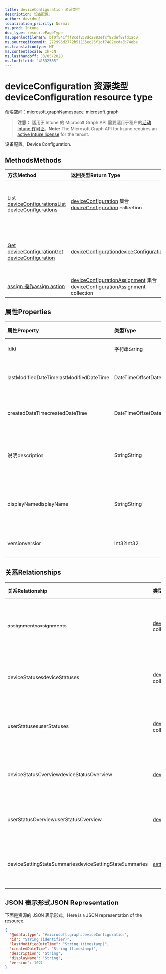 ```yaml
---
title: deviceConfiguration 资源类型
description: 设备配置。
author: davidmu1
localization_priority: Normal
ms.prod: Intune
doc_type: resourcePageType
ms.openlocfilehash: bf0f541fff8cdf238dc2883efcf82def89fd1ac0
ms.sourcegitcommit: 272996d2772b51105ec25f1cf7482ecda3b74ebe
ms.translationtype: MT
ms.contentlocale: zh-CN
ms.lasthandoff: 03/05/2020
ms.locfileid: "42532585"
---
```

# <a name="deviceconfiguration-resource-type"></a><span data-ttu-id="17f70-103">deviceConfiguration 资源类型</span><span class="sxs-lookup"><span data-stu-id="17f70-103">deviceConfiguration resource type</span></span>

<span data-ttu-id="17f70-104">命名空间：microsoft.graph</span><span class="sxs-lookup"><span data-stu-id="17f70-104">Namespace: microsoft.graph</span></span>

> <span data-ttu-id="17f70-105">**注意：** 适用于 Intune 的 Microsoft Graph API 需要适用于租户的[活动 Intune 许可证](https://go.microsoft.com/fwlink/?linkid=839381)。</span><span class="sxs-lookup"><span data-stu-id="17f70-105">**Note:** The Microsoft Graph API for Intune requires an [active Intune license](https://go.microsoft.com/fwlink/?linkid=839381) for the tenant.</span></span>

<span data-ttu-id="17f70-106">设备配置。</span><span class="sxs-lookup"><span data-stu-id="17f70-106">Device Configuration.</span></span>

## <a name="methods"></a><span data-ttu-id="17f70-107">Methods</span><span class="sxs-lookup"><span data-stu-id="17f70-107">Methods</span></span>
|<span data-ttu-id="17f70-108">方法</span><span class="sxs-lookup"><span data-stu-id="17f70-108">Method</span></span>|<span data-ttu-id="17f70-109">返回类型</span><span class="sxs-lookup"><span data-stu-id="17f70-109">Return Type</span></span>|<span data-ttu-id="17f70-110">说明</span><span class="sxs-lookup"><span data-stu-id="17f70-110">Description</span></span>|
|:---|:---|:---|
|[<span data-ttu-id="17f70-111">List deviceConfigurations</span><span class="sxs-lookup"><span data-stu-id="17f70-111">List deviceConfigurations</span></span>](../api/intune-deviceconfig-deviceconfiguration-list.md)|<span data-ttu-id="17f70-112">[deviceConfiguration](../resources/intune-deviceconfig-deviceconfiguration.md) 集合</span><span class="sxs-lookup"><span data-stu-id="17f70-112">[deviceConfiguration](../resources/intune-deviceconfig-deviceconfiguration.md) collection</span></span>|<span data-ttu-id="17f70-113">列出 [deviceConfiguration](../resources/intune-deviceconfig-deviceconfiguration.md) 对象的属性和关系。</span><span class="sxs-lookup"><span data-stu-id="17f70-113">List properties and relationships of the [deviceConfiguration](../resources/intune-deviceconfig-deviceconfiguration.md) objects.</span></span>|
|[<span data-ttu-id="17f70-114">Get deviceConfiguration</span><span class="sxs-lookup"><span data-stu-id="17f70-114">Get deviceConfiguration</span></span>](../api/intune-deviceconfig-deviceconfiguration-get.md)|[<span data-ttu-id="17f70-115">deviceConfiguration</span><span class="sxs-lookup"><span data-stu-id="17f70-115">deviceConfiguration</span></span>](../resources/intune-deviceconfig-deviceconfiguration.md)|<span data-ttu-id="17f70-116">读取 [deviceConfiguration](../resources/intune-deviceconfig-deviceconfiguration.md) 对象的属性和关系。</span><span class="sxs-lookup"><span data-stu-id="17f70-116">Read properties and relationships of the [deviceConfiguration](../resources/intune-deviceconfig-deviceconfiguration.md) object.</span></span>|
|[<span data-ttu-id="17f70-117">assign 操作</span><span class="sxs-lookup"><span data-stu-id="17f70-117">assign action</span></span>](../api/intune-deviceconfig-deviceconfiguration-assign.md)|<span data-ttu-id="17f70-118">[deviceConfigurationAssignment](../resources/intune-deviceconfig-deviceconfigurationassignment.md) 集合</span><span class="sxs-lookup"><span data-stu-id="17f70-118">[deviceConfigurationAssignment](../resources/intune-deviceconfig-deviceconfigurationassignment.md) collection</span></span>|<span data-ttu-id="17f70-119">尚未记录</span><span class="sxs-lookup"><span data-stu-id="17f70-119">Not yet documented</span></span>|

## <a name="properties"></a><span data-ttu-id="17f70-120">属性</span><span class="sxs-lookup"><span data-stu-id="17f70-120">Properties</span></span>
|<span data-ttu-id="17f70-121">属性</span><span class="sxs-lookup"><span data-stu-id="17f70-121">Property</span></span>|<span data-ttu-id="17f70-122">类型</span><span class="sxs-lookup"><span data-stu-id="17f70-122">Type</span></span>|<span data-ttu-id="17f70-123">说明</span><span class="sxs-lookup"><span data-stu-id="17f70-123">Description</span></span>|
|:---|:---|:---|
|<span data-ttu-id="17f70-124">id</span><span class="sxs-lookup"><span data-stu-id="17f70-124">id</span></span>|<span data-ttu-id="17f70-125">字符串</span><span class="sxs-lookup"><span data-stu-id="17f70-125">String</span></span>|<span data-ttu-id="17f70-126">实体的键。</span><span class="sxs-lookup"><span data-stu-id="17f70-126">Key of the entity.</span></span>|
|<span data-ttu-id="17f70-127">lastModifiedDateTime</span><span class="sxs-lookup"><span data-stu-id="17f70-127">lastModifiedDateTime</span></span>|<span data-ttu-id="17f70-128">DateTimeOffset</span><span class="sxs-lookup"><span data-stu-id="17f70-128">DateTimeOffset</span></span>|<span data-ttu-id="17f70-129">上次修改对象的日期/时间。</span><span class="sxs-lookup"><span data-stu-id="17f70-129">DateTime the object was last modified.</span></span>|
|<span data-ttu-id="17f70-130">createdDateTime</span><span class="sxs-lookup"><span data-stu-id="17f70-130">createdDateTime</span></span>|<span data-ttu-id="17f70-131">DateTimeOffset</span><span class="sxs-lookup"><span data-stu-id="17f70-131">DateTimeOffset</span></span>|<span data-ttu-id="17f70-132">创建对象的日期/时间。</span><span class="sxs-lookup"><span data-stu-id="17f70-132">DateTime the object was created.</span></span>|
|<span data-ttu-id="17f70-133">说明</span><span class="sxs-lookup"><span data-stu-id="17f70-133">description</span></span>|<span data-ttu-id="17f70-134">String</span><span class="sxs-lookup"><span data-stu-id="17f70-134">String</span></span>|<span data-ttu-id="17f70-135">管理员提供的设备配置说明。</span><span class="sxs-lookup"><span data-stu-id="17f70-135">Admin provided description of the Device Configuration.</span></span>|
|<span data-ttu-id="17f70-136">displayName</span><span class="sxs-lookup"><span data-stu-id="17f70-136">displayName</span></span>|<span data-ttu-id="17f70-137">String</span><span class="sxs-lookup"><span data-stu-id="17f70-137">String</span></span>|<span data-ttu-id="17f70-138">管理员提供的设备配置名称。</span><span class="sxs-lookup"><span data-stu-id="17f70-138">Admin provided name of the device configuration.</span></span>|
|<span data-ttu-id="17f70-139">version</span><span class="sxs-lookup"><span data-stu-id="17f70-139">version</span></span>|<span data-ttu-id="17f70-140">Int32</span><span class="sxs-lookup"><span data-stu-id="17f70-140">Int32</span></span>|<span data-ttu-id="17f70-141">设备配置的版本。</span><span class="sxs-lookup"><span data-stu-id="17f70-141">Version of the device configuration.</span></span>|

## <a name="relationships"></a><span data-ttu-id="17f70-142">关系</span><span class="sxs-lookup"><span data-stu-id="17f70-142">Relationships</span></span>
|<span data-ttu-id="17f70-143">关系</span><span class="sxs-lookup"><span data-stu-id="17f70-143">Relationship</span></span>|<span data-ttu-id="17f70-144">类型</span><span class="sxs-lookup"><span data-stu-id="17f70-144">Type</span></span>|<span data-ttu-id="17f70-145">说明</span><span class="sxs-lookup"><span data-stu-id="17f70-145">Description</span></span>|
|:---|:---|:---|
|<span data-ttu-id="17f70-146">assignments</span><span class="sxs-lookup"><span data-stu-id="17f70-146">assignments</span></span>|<span data-ttu-id="17f70-147">[deviceConfigurationAssignment](../resources/intune-deviceconfig-deviceconfigurationassignment.md) 集合</span><span class="sxs-lookup"><span data-stu-id="17f70-147">[deviceConfigurationAssignment](../resources/intune-deviceconfig-deviceconfigurationassignment.md) collection</span></span>|<span data-ttu-id="17f70-148">设备配置文件的分配列表。</span><span class="sxs-lookup"><span data-stu-id="17f70-148">The list of assignments for the device configuration profile.</span></span>|
|<span data-ttu-id="17f70-149">deviceStatuses</span><span class="sxs-lookup"><span data-stu-id="17f70-149">deviceStatuses</span></span>|<span data-ttu-id="17f70-150">[deviceConfigurationDeviceStatus](../resources/intune-deviceconfig-deviceconfigurationdevicestatus.md) 集合</span><span class="sxs-lookup"><span data-stu-id="17f70-150">[deviceConfigurationDeviceStatus](../resources/intune-deviceconfig-deviceconfigurationdevicestatus.md) collection</span></span>|<span data-ttu-id="17f70-151">按设备的设备配置安装状态。</span><span class="sxs-lookup"><span data-stu-id="17f70-151">Device configuration installation status by device.</span></span>|
|<span data-ttu-id="17f70-152">userStatuses</span><span class="sxs-lookup"><span data-stu-id="17f70-152">userStatuses</span></span>|<span data-ttu-id="17f70-153">[deviceConfigurationUserStatus](../resources/intune-deviceconfig-deviceconfigurationuserstatus.md) 集合</span><span class="sxs-lookup"><span data-stu-id="17f70-153">[deviceConfigurationUserStatus](../resources/intune-deviceconfig-deviceconfigurationuserstatus.md) collection</span></span>|<span data-ttu-id="17f70-154">按用户的设备配置安装状态。</span><span class="sxs-lookup"><span data-stu-id="17f70-154">Device configuration installation status by user.</span></span>|
|<span data-ttu-id="17f70-155">deviceStatusOverview</span><span class="sxs-lookup"><span data-stu-id="17f70-155">deviceStatusOverview</span></span>|[<span data-ttu-id="17f70-156">deviceConfigurationDeviceOverview</span><span class="sxs-lookup"><span data-stu-id="17f70-156">deviceConfigurationDeviceOverview</span></span>](../resources/intune-deviceconfig-deviceconfigurationdeviceoverview.md)|<span data-ttu-id="17f70-157">设备配置设备状态概述</span><span class="sxs-lookup"><span data-stu-id="17f70-157">Device Configuration devices status overview</span></span>|
|<span data-ttu-id="17f70-158">userStatusOverview</span><span class="sxs-lookup"><span data-stu-id="17f70-158">userStatusOverview</span></span>|[<span data-ttu-id="17f70-159">deviceConfigurationUserOverview</span><span class="sxs-lookup"><span data-stu-id="17f70-159">deviceConfigurationUserOverview</span></span>](../resources/intune-deviceconfig-deviceconfigurationuseroverview.md)|<span data-ttu-id="17f70-160">设备配置用户状态概述</span><span class="sxs-lookup"><span data-stu-id="17f70-160">Device Configuration users status overview</span></span>|
|<span data-ttu-id="17f70-161">deviceSettingStateSummaries</span><span class="sxs-lookup"><span data-stu-id="17f70-161">deviceSettingStateSummaries</span></span>|<span data-ttu-id="17f70-162">[settingStateDeviceSummary](../resources/intune-deviceconfig-settingstatedevicesummary.md) 集合</span><span class="sxs-lookup"><span data-stu-id="17f70-162">[settingStateDeviceSummary](../resources/intune-deviceconfig-settingstatedevicesummary.md) collection</span></span>|<span data-ttu-id="17f70-163">设备配置设置状态设备摘要</span><span class="sxs-lookup"><span data-stu-id="17f70-163">Device Configuration Setting State Device Summary</span></span>|

## <a name="json-representation"></a><span data-ttu-id="17f70-164">JSON 表示形式</span><span class="sxs-lookup"><span data-stu-id="17f70-164">JSON Representation</span></span>
<span data-ttu-id="17f70-165">下面是资源的 JSON 表示形式。</span><span class="sxs-lookup"><span data-stu-id="17f70-165">Here is a JSON representation of the resource.</span></span>
<!-- {
  "blockType": "resource",
  "keyProperty": "id",
  "@odata.type": "microsoft.graph.deviceConfiguration"
}
-->
``` json
{
  "@odata.type": "#microsoft.graph.deviceConfiguration",
  "id": "String (identifier)",
  "lastModifiedDateTime": "String (timestamp)",
  "createdDateTime": "String (timestamp)",
  "description": "String",
  "displayName": "String",
  "version": 1024
}
```




